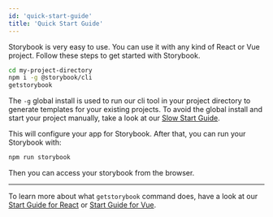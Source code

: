 ```yaml
---
id: 'quick-start-guide'
title: 'Quick Start Guide'
---
```


Storybook is very easy to use. You can use it with any kind of React or Vue project.
Follow these steps to get started with Storybook.

```sh
cd my-project-directory
npm i -g @storybook/cli
getstorybook
```
The `-g` global install is used to run our cli tool in your project directory to generate templates for your existing projects. To avoid the global install and start your project manually, take a look at our [Slow Start Guide](/basics/slow-start-guide/).

This will configure your app for Storybook. After that, you can run your Storybook with:

```sh
npm run storybook
```

Then you can access your storybook from the browser.

* * *

To learn more about what `getstorybook` command does, have a look at our [Start Guide for React](/basics/guide-react/) or [Start Guide for Vue](/basics/guide-vue/).
